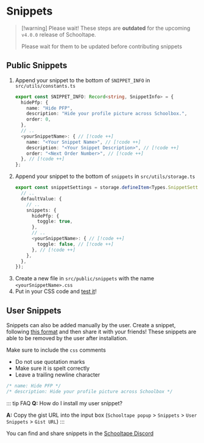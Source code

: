 # Snippets

> [!warning] Please wait!
> These steps are **outdated** for the upcoming `v4.0.0` release of Schooltape.
>
> Please wait for them to be updated before contributing snippets

## Public Snippets

1. Append your snippet to the bottom of `SNIPPET_INFO` in `src/utils/constants.ts`
   ```ts
   export const SNIPPET_INFO: Record<string, SnippetInfo> = {
     hidePfp: {
       name: "Hide PFP",
       description: "Hide your profile picture across Schoolbox.",
       order: 0,
     },
     // ..
     <yourSnippetName>: { // [!code ++]
       name: "<Your Snippet Name>", // [!code ++]
       description: "<Your Snippet Description>", // [!code ++]
       order: "<Next Order Number>", // [!code ++]
     }, // [!code ++]
   };
   ```
2. Append your snippet to the bottom of `snippets` in `src/utils/storage.ts`
   ```ts
   export const snippetSettings = storage.defineItem<Types.SnippetSettings>("local:snippetSettings", {
     // ..
     defaultValue: {
       // ..
       snippets: {
         hidePfp: {
           toggle: true,
         },
         // ..
         <yourSnippetName>: { // [!code ++]
           toggle: false, // [!code ++]
         }, // [!code ++]
       },
     },
   });
   ```
3. Create a new file in `src/public/snippets` with the name `<yourSnippetName>.css`
4. Put in your CSS code and [test it](/contributing/#setup)!

## User Snippets

Snippets can also be added manually by the user. Create a snippet, following [this format](https://gist.github.com/42Willow/4555f0d8fdf8e59b479fd44539740937) and then share it with your friends! These snippets are able to be removed by the user after installation.

Make sure to include the `css` comments

- Do not use quotation marks
- Make sure it is spelt correctly
- Leave a trailing newline character

```css
/* name: Hide PFP */
/* description: Hide your profile picture across Schoolbox */
```

::: tip FAQ
**Q:** How do I install my user snippet?

**A:** Copy the gist URL into the input box (`Schooltape popup` > `Snippets` > `User Snippets` > `Gist URL`)
:::

You can find and share snippets in the [Schooltape Discord](https://discord.gg/rZxtGJ98BE)
